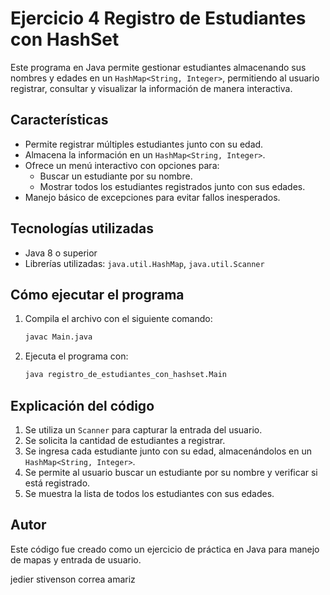 # Ejercicio 4 Registro de Estudiantes con HashSet

Este programa en Java permite gestionar estudiantes almacenando sus nombres y edades en un `HashMap<String, Integer>`, permitiendo al usuario registrar, consultar y visualizar la información de manera interactiva.

## Características

- Permite registrar múltiples estudiantes junto con su edad.
- Almacena la información en un `HashMap<String, Integer>`.
- Ofrece un menú interactivo con opciones para:
  - Buscar un estudiante por su nombre.
  - Mostrar todos los estudiantes registrados junto con sus edades.
- Manejo básico de excepciones para evitar fallos inesperados.

## Tecnologías utilizadas

- Java 8 o superior
- Librerías utilizadas: `java.util.HashMap`, `java.util.Scanner`

## Cómo ejecutar el programa

1. Compila el archivo con el siguiente comando:
   ```bash
   javac Main.java
   ```
2. Ejecuta el programa con:
   ```bash
   java registro_de_estudiantes_con_hashset.Main
   ```

## Explicación del código

1. Se utiliza un `Scanner` para capturar la entrada del usuario.
2. Se solicita la cantidad de estudiantes a registrar.
3. Se ingresa cada estudiante junto con su edad, almacenándolos en un `HashMap<String, Integer>`.
4. Se permite al usuario buscar un estudiante por su nombre y verificar si está registrado.
5. Se muestra la lista de todos los estudiantes con sus edades.

## Autor

Este código fue creado como un ejercicio de práctica en Java para manejo de mapas y entrada de usuario.

jedier stivenson correa amariz

